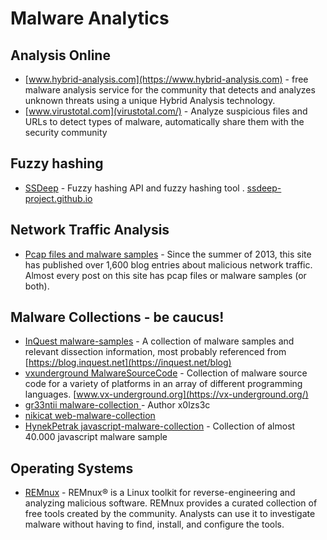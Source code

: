 # Malware Analytics

## Analysis Online
- [www.hybrid-analysis.com](https://www.hybrid-analysis.com) - free malware analysis service for the community that detects and analyzes unknown threats using a unique Hybrid Analysis technology.
- [www.virustotal.com](virustotal.com/) - Analyze suspicious files and URLs to detect types of malware, automatically share them with the security community 

## Fuzzy hashing
- [SSDeep](https://github.com/ssdeep-project/ssdeep) - Fuzzy hashing API and fuzzy hashing tool . [ssdeep-project.github.io](https://ssdeep-project.github.io/ssdeep/index.html)

## Network Traffic Analysis
- [Pcap files and malware samples](https://malware-traffic-analysis.net) - Since the summer of 2013, this site has published over 1,600 blog entries about malicious network traffic.  Almost every post on this site has pcap files or malware samples (or both).

## Malware Collections - be caucus!
- [InQuest malware-samples](https://github.com/InQuest/malware-samples) - A collection of malware samples and relevant dissection information, most probably referenced from [https://blog.inquest.net](https://inquest.net/blog)
- [vxunderground MalwareSourceCode](https://github.com/vxunderground/MalwareSourceCode) - Collection of malware source code for a variety of platforms in an array of different programming languages. [www.vx-underground.org](https://vx-underground.org/)
- [gr33ntii malware-collection ](https://github.com/gr33ntii/malware-collection) - Author x0lzs3c
- [nikicat web-malware-collection](https://github.com/nikicat/web-malware-collection)
- [HynekPetrak javascript-malware-collection](https://github.com/HynekPetrak/javascript-malware-collection) - Collection of almost 40.000 javascript malware sample

## Operating Systems
- [REMnux](https://remnux.org/) - REMnux® is a Linux toolkit for reverse-engineering and analyzing malicious software. REMnux provides a curated collection of free tools created by the community. Analysts can use it to investigate malware without having to find, install, and configure the tools. 
